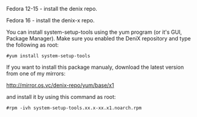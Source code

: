 Fedora 12-15 - install the denix repo.

Fedora 16 - install the denix-x repo.

You can install system-setup-tools using the yum program (or it's GUI, Package Manager). Make sure you enabled the DeniX repository and type the following as root:

```vim
#yum install system-setup-tools
```
If you want to install this package manualy, download the latest version from one of my mirrors:

http://mirror.os.vc/denix-repo/yum/base/x1

and install it by using this command as root:

```vim
#rpm -ivh system-setup-tools.xx.x-xx.x1.noarch.rpm
```
